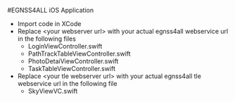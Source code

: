 #EGNSS4ALL iOS Application

- Import code in XCode
- Replace &lt;your webserver url&gt; with your actual egnss4all webservice url in the following files
    - LoginViewController.swift
    - PathTrackTableViewController.swift
    - PhotoDetaiViewController.swift
    - TaskTableViewController.swift
- Replace &lt;your tle webserver url&gt; with your actual egnss4all tle webservice url in the following file
    - SkyViewVC.swift
